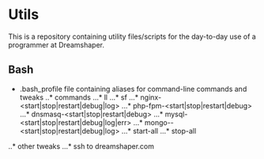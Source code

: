 # Utils

This is a repository containing utility files/scripts for the day-to-day use of a programmer at Dreamshaper.


## Bash

* .bash_profile file containing aliases for command-line commands and tweaks
..* commands
...* ll
...* sf
...* nginx-<start|stop|restart|debug|log>
...* php-fpm-<start|stop|restart|debug>
...* dnsmasq-<start|stop|restart|debug>
...* mysql-<start|stop|restart|debug|log|err>
...* mongo--<start|stop|restart|debug|log>
...* start-all
...* stop-all

..* other tweaks
...* ssh to dreamshaper.com
